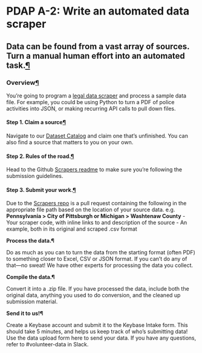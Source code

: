 # PDAP A-2: Write an automated data scraper

## Data can be found from a vast array of sources. Turn a manual human effort into an automated task.[¶](write-an-automated-data-scraper-pdap-docs-1.0.0-documentation.md#data-can-be-found-from-a-vast-array-of-sources-turn-a-manual-human-effort-into-an-automated-task)

### Overview[¶](write-an-automated-data-scraper-pdap-docs-1.0.0-documentation.md#overview)

You’re going to program a [legal data scraper](https://pdap-docs.readthedocs.io/en/latest/volunteers/resources/legal_restrictions.html) and process a sample data file. For example, you could be using Python to turn a PDF of police activities into JSON, or making recurring API calls to pull down files.

#### Step 1. Claim a source[¶](write-an-automated-data-scraper-pdap-docs-1.0.0-documentation.md#step-1-claim-a-source)

Navigate to our [Dataset Catalog](https://pdap-docs.readthedocs.io/en/latest/data_collection/data_sources/catalog.html) and claim one that’s unfinished. You can also find a source that matters to you on your own.

#### Step 2. Rules of the road.[¶](write-an-automated-data-scraper-pdap-docs-1.0.0-documentation.md#step-2-rules-of-the-road)

Head to the Github [Scrapers readme](https://github.com/Police-Data-Accessibility-Project/Police-Data-Accessibility-Project/blob/master/SCRAPERS.md) to make sure you’re following the submission guidelines.

#### Step 3. Submit your work.[¶](write-an-automated-data-scraper-pdap-docs-1.0.0-documentation.md#step-3-submit-your-work)

Due to the [Scrapers repo](https://github.com/Police-Data-Accessibility-Project/Scrapers/tree/master/USA) is a pull request containing the following in the appropriate file path based on the location of your source data. e.g. **Pennsylvania &gt; City of Pittsburgh or Michigan &gt; Washtenaw County** - Your scraper code, with inline links to and description of the source - An example, both in its original and scraped .csv format

**Process the data.¶**

Do as much as you can to turn the data from the starting format \(often PDF\) to something closer to Excel, CSV or JSON format. If you can’t do any of that—no sweat! We have other experts for processing the data you collect.

**Compile the data.¶**

Convert it into a .zip file. If you have processed the data, include both the original data, anything you used to do conversion, and the cleaned up submission material.

**Send it to us!¶**

Create a Keybase account and submit it to the Keybase Intake form. This should take 5 minutes, and helps us keep track of who’s submitting data! Use the data upload form here to send your data. If you have any questions, refer to \#volunteer-data in Slack.

